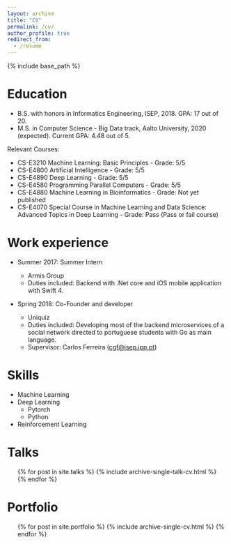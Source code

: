 ```yaml
---
layout: archive
title: "CV"
permalink: /cv/
author_profile: true
redirect_from:
  - /resume
---
```


{% include base_path %}

Education
======
* B.S. with honors in Informatics Engineering, ISEP, 2018. GPA: 17 out of 20.
* M.S. in Computer Science - Big Data track, Aalto University, 2020 (expected). Current GPA: 4.48 out of 5.

Relevant Courses:
  * CS-E3210 	Machine Learning: Basic Principles - Grade: 5/5
  * CS-E4800 	Artificial Intelligence - Grade: 5/5
  * CS-E4890 	Deep Learning - Grade: 5/5
  * CS-E4580 	Programming Parallel Computers - Grade: 5/5
  * CS-E4880 	Machine Learning in Bioinformatics - Grade: Not yet published
  * CS-E4070 	Special Course in Machine Learning and Data Science: Advanced Topics in Deep Learning - Grade: Pass (Pass or fail course)


Work experience
======
* Summer 2017: Summer Intern
  * Armis Group 
  * Duties included: Backend with .Net core and iOS mobile application with Swift 4.

* Spring 2018: Co-Founder and developer
  * Uniquiz
  * Duties included: Developing most of the backend microservices of a social network directed to portuguese students with Go as main language.
  * Supervisor: Carlos Ferreira (cgf@isep.ipp.pt)
  
Skills
======
* Machine Learning
* Deep Learning 
  * Pytorch 
  * Python
* Reinforcement Learning 

  
Talks
======
  <ul>{% for post in site.talks %}
    {% include archive-single-talk-cv.html %}
  {% endfor %}</ul>
  
Portfolio
======
  <ul>{% for post in site.portfolio %}
    {% include archive-single-cv.html %}
  {% endfor %}</ul>
